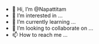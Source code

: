- 👋 Hi, I’m @Napattitam
- 👀 I’m interested in ...
- 🌱 I’m currently learning ...
- 💞️ I’m looking to collaborate on ...
- 📫 How to reach me ...

<!---
Napattitam/Napattitam is a ✨ special ✨ repository because its `README.md` (this file) appears on your GitHub profile.
You can click the Preview link to take a look at your changes.
--->
